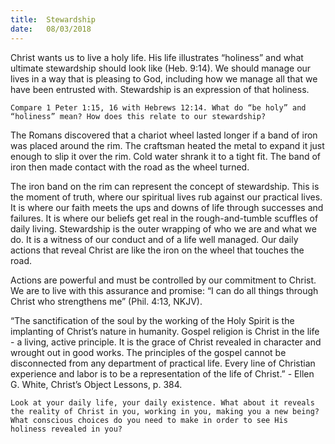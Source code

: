 ```yaml
---
title:  Stewardship
date:   08/03/2018
---
```


Christ wants us to live a holy life. His life illustrates “holiness” and what ultimate stewardship should look like (Heb. 9:14). We should manage our lives in a way that is pleasing to God, including how we manage all that we have been entrusted with. Stewardship is an expression of that holiness.

`Compare 1 Peter 1:15, 16 with Hebrews 12:14. What do “be holy” and “holiness” mean? How does this relate to our stewardship?`

The Romans discovered that a chariot wheel lasted longer if a band of iron was placed around the rim. The craftsman heated the metal to expand it just enough to slip it over the rim. Cold water shrank it to a tight fit. The band of iron then made contact with the road as the wheel turned.

The iron band on the rim can represent the concept of stewardship. This is the moment of truth, where our spiritual lives rub against our practical lives. It is where our faith meets the ups and downs of life through successes and failures. It is where our beliefs get real in the rough-and-tumble scuffles of daily living. Stewardship is the outer wrapping of who we are and what we do. It is a witness of our conduct and of a life well managed. Our daily actions that reveal Christ are like the iron on the wheel that touches the road.

Actions are powerful and must be controlled by our commitment to Christ. We are to live with this assurance and promise: “I can do all things through Christ who strengthens me” (Phil. 4:13, NKJV).

“The sanctification of the soul by the working of the Holy Spirit is the implanting of Christ’s nature in humanity. Gospel religion is Christ in the life - a living, active principle. It is the grace of Christ revealed in character and wrought out in good works. The principles of the gospel cannot be disconnected from any department of practical life. Every line of Christian experience and labor is to be a representation of the life of Christ.” - Ellen G. White, Christ’s Object Lessons, p. 384.

`Look at your daily life, your daily existence. What about it reveals the reality of Christ in you, working in you, making you a new being? What conscious choices do you need to make in order to see His holiness revealed in you?`
